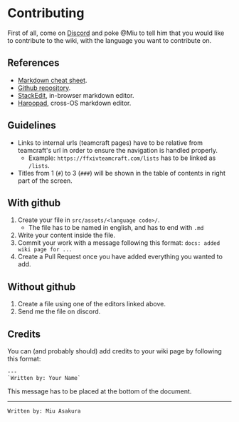 # Contributing

First of all, come on [Discord] and poke @Miu to tell him that you would like to contribute to the wiki, with the language you want to contribute on.

## References

 * [Markdown cheat sheet](https://github.com/adam-p/markdown-here/wiki/Markdown-Cheatsheet).
 * [Github repository].
 * [StackEdit](https://stackedit.io/), in-browser markdown editor.
 * [Haroopad](http://pad.haroopress.com/user.html), cross-OS markdown editor.

## Guidelines

 * Links to internal urls (teamcraft pages) have to be relative from teamcraft's url in order to ensure the navigation is handled properly.
    * Example: `https://ffxivteamcraft.com/lists` has to be linked as `/lists`.
 * Titles from 1 (`#`) to 3 (`###`) will be shown in the table of contents in right part of the screen.

## With github

 1. Create your file in `src/assets/<language code>/`.
    * The file has to be named in english, and has to end with `.md`
 2. Write your content inside the file.
 3. Commit your work with a message following this format: `docs: added wiki page for ...`
 4. Create a Pull Request once you have added everything you wanted to add.

## Without github

 1. Create a file using one of the editors linked above.
 2. Send me the file on discord.
 
## Credits

You can (and probably should) add credits to your wiki page by following this format:

```
---
`Written by: Your Name`
```

This message has to be placed at the bottom of the document.


[Github repository]:https://github.com/supamiu/ffxiv-teamcraft
[Discord]:https://discord.gg/r6qxt6P

---
`Written by: Miu Asakura`
